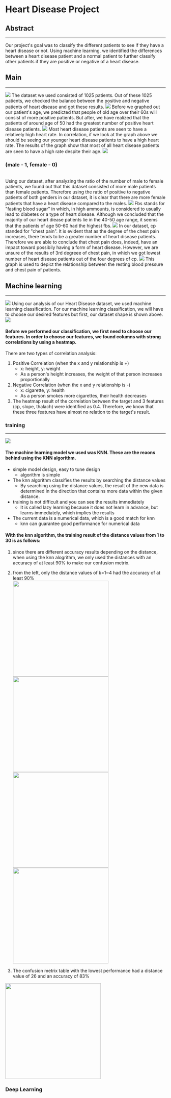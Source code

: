 # Heart Disease Project
## Abstract
----------------
Our project's goal was to classify the different patients to see if they have a heart
disease or not. Using machine learning, we identified the differences between a heart disease
patient and a normal patient to further classify other patients if they are positive or negative of a heart disease.


## Main
-----------
<img src="./image/Target.png">
The dataset we used consisted of 1025 patients. Out of these 1025 patients, 
we checked the balance between the positive and negative patients of heart disease and got these results.

<img src="./image/target_age.png">
Before we graphed out our patient's age, we predicted that people of old age over their 60s will consist of more positive patients. But after, we have realized that the patients of around age of 50 had the greatest number of positive heart disease patients. 

<img src="./image/target_heartbeat.png">
Most heart disease patients are seen to have a relatively high heart rate. In correlation, if we look at the graph above we should be seeing our younger heart disease patients to have a high heart rate. The results of the graph show that most of all heart disease patients are seen to have a high rate despite their age. 

<img src="./image/heart_count.total.png">
<h3>(male - 1, female - 0)</h3></br>
Using our dataset, after analyzing the ratio of the number of male to female patients, we found out that this dataset consisted of more male patients than female patients. Therefore using the ratio of positive to negative patients of both genders in our dataset, it is clear that there are more female patients that have a heart disease compared to the males. 
<img src="./image/age_fbs.png">
Fbs stands for "fasting blood sugar" in which, in high ammounts, is considered to usually lead to diabetes or a type of heart disease. Although we concluded that the majority of our heart diease patients lie in the 40-50 age range, it seems that the patients of age 50-60 had the highest fbs. 
 
<img src="./image/target_cp.png">
In our dataset, cp standed for "chest pain". It is evident that as the degree of the chest pain increases, there tends to be a greater number of heart disease patients. Therefore we are able to conclude that chest pain does, indeed, have an impact toward possibily having a form of heart disease. However, we are unsure of the results of 3rd degreee of chest pain, in which we got lowest number of heart disease patients out of the four degrees of cp. 
 
<img src="./image/trestbps_cp.png">
This graph is used to depict the relationship between the resting blood pressure and chest pain of patients. 


## Machine learning 
----------------------------------
<img src="./image/datashape.PNG">
Using our analysis of our Heart Disease dataset, we used machine learning classification. For our machine learning classification, 
we will have to choose our desired features but first, our dataset shape is shown above. 

<img src="./image/col_data.png">
<h4> Before we performed our classification, we first need to choose our features. In order to choose our features, we found columns with strong correlations by using a heatmap.</h4>

There are two types of correlation analysis:
1. Positive Correlation (when the x and y relationship is +) <br>
   + x: height, y: weight
   + As a person's height increases, the weight of that person increases proportionally
2. Negative Correlation (when the x and y relationship is -) <br>
   + x: cigarette, y: health
   + As a person smokes more cigarettes, their health decreases
1. The heatmap result of the correlation between the target and 3 features (cp, slope, thalach) were identified as 0.4. Therefore, we know that these three features have almost no relation to the target's result. 

### training
----------
<img src="./image/knn_classification.png">
<h4>The machine learning model we used was KNN. These are the reaons behind using the KNN algorithm. </h4>

+ simple model design, easy to tune design
  + algorithm is simple
+ The knn algorithm classifies the results by searching the distance values
  + By searching using the distance values, the result of the new data is determined in the direction that contains more data within the given distance. 
+ training is not difficult and you can see the results immediately
  + It is called lazy learning because it does not learn in advance, but learns immediately, which implies the results
+ The current data is a numerical data, which is a good match for knn
  + knn can guarantee good performance for numerical data

<h4>With the knn algorithm, the training result of the distance values from 1 to 30 is as follows:</h4>

1. since there are different accuracy results depending on the distance, when using the knn alogrithm, we only used the distances with an accuracy of at least 90% to make our confusion metrix.
2. from the left, only the distance values of k=1~4 had the accuracy of at least 90% <br>
<img src="./image/distance_1.png" width="300" higth="300"><img src="./image/distance_2.png" width="300" higth="300"><br>
<img src="./image/distance_3.png" width="300" higth="300"><img src="./image/distance_4.png" width="300" higth="300">

3. The confusion metrix table with the lowest performance had a distance value of 26 and an accuracy of 83%
<img src="./image/distance_lowest.png" width="300" higth="300">

### Deep Learning
